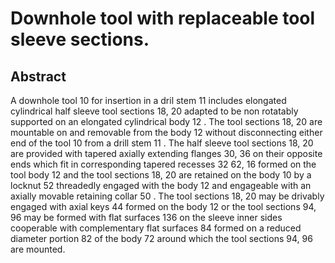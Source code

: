 # Downhole tool with replaceable tool sleeve sections.

## Abstract
A downhole tool 10 for insertion in a dril stem 11 includes elongated cylindrical half sleeve tool sections 18, 20 adapted to be non rotatably supported on an elongated cylindrical body 12 . The tool sections 18, 20 are mountable on and removable from the body 12 without disconnecting either end of the tool 10 from a drill stem 11 . The half sleeve tool sections 18, 20 are provided with tapered axially extending flanges 30, 36 on their opposite ends which fit in corresponding tapered recesses 32 62, 16 formed on the tool body 12 and the tool sections 18, 20 are retained on the body 10 by a locknut 52 threadedly engaged with the body 12 and engageable with an axially movable retaining collar 50 . The tool sections 18, 20 may be drivably engaged with axial keys 44 formed on the body 12 or the tool sections 94, 96 may be formed with flat surfaces 136 on the sleeve inner sides cooperable with complementary flat surfaces 84 formed on a reduced diameter portion 82 of the body 72 around which the tool sections 94, 96 are mounted.